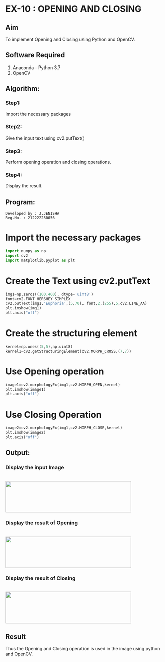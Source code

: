 # EX-10 : OPENING AND CLOSING
## Aim
To implement Opening and Closing using Python and OpenCV.

## Software Required
1. Anaconda - Python 3.7
2. OpenCV
## Algorithm:
### Step1:
Import the necessary packages
### Step2:
Give the input text using cv2.putText()
### Step3:
Perform opening operation and closing operations.
### Step4:
Display the result.

## Program:
```
Developed by : J.JENISHA
Reg.No. : 212222230056
```

# Import the necessary packages
``` Python
import numpy as np
import cv2
import matplotlib.pyplot as plt
```
# Create the Text using cv2.putText
```python
img1=np.zeros((100,400), dtype='uint8')
font=cv2.FONT_HERSHEY_SIMPLEX
cv2.putText(img1,'Euphoria',(5,70), font,2,(255),5,cv2.LINE_AA)
plt.imshow(img1)
plt.axis("off")
```
# Create the structuring element
```python
kernel=np.ones((5,5),np.uint8)
kernel1=cv2.getStructuringElement(cv2.MORPH_CROSS,(7,7))
```
# Use Opening operation
```python
image1=cv2.morphologyEx(img1,cv2.MORPH_OPEN,kernel)
plt.imshow(image1)
plt.axis("off")
```
# Use Closing Operation
```python
image2=cv2.morphologyEx(img1,cv2.MORPH_CLOSE,kernel)
plt.imshow(image2)
plt.axis("off")
```
## Output:

### Display the input Image
<br>
<img src="https://github.com/Jenishajustin/OPENING--AND-CLOSING/assets/119405070/d82f5eee-d2d2-4063-b643-a1bb8bd5a528" height=100 width=400>

<br>

### Display the result of Opening
<br>
<img src="https://github.com/Jenishajustin/OPENING--AND-CLOSING/assets/119405070/ef5d7ed9-f366-423b-bcea-796a11fbf308" height=100 width=400>

<br>

### Display the result of Closing
<br>
<img src="https://github.com/Jenishajustin/OPENING--AND-CLOSING/assets/119405070/3d64d0d2-c89d-446e-bbac-78f6c39a1564" height=100 width=400>

<br>

## Result
Thus the Opening and Closing operation is used in the image using python and OpenCV.
